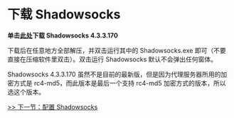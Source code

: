 # 下载 Shadowsocks

**单击[此处](https://img.kaiheila.cn/attachments/2022-07/05/62c410ae4ab51.zip)下载 Shadowsocks 4.3.3.170**

下载后在任意地方全部解压，并双击运行其中的 Shadowsocks.exe 即可（不要直接在压缩软件里双击）。双击运行 Shadowsocks 默认不会弹出任何窗体。

Shadowsocks 4.3.3.170 虽然不是目前的最新版，但是因为代理服务器所用的加密方式是 rc4-md5，而此版本是最后一个支持 rc4-md5 加密方式的版本，所以选这个版本。

[>> 下一节：配置 Shadowsocks](2.md)